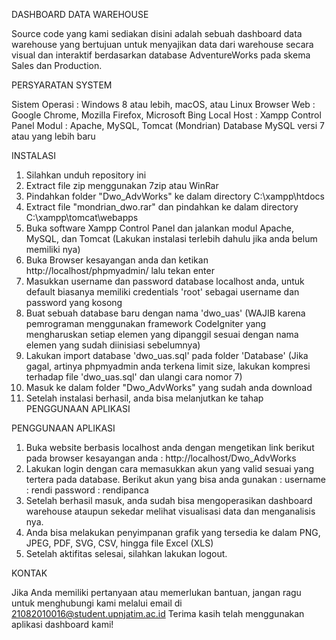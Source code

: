 DASHBOARD DATA WAREHOUSE

Source code yang kami sediakan disini adalah sebuah dashboard data warehouse yang bertujuan untuk menyajikan data dari warehouse secara visual dan interaktif berdasarkan database AdventureWorks pada skema Sales dan Production.


PERSYARATAN SYSTEM

Sistem Operasi  : Windows 8 atau lebih, macOS, atau Linux
Browser Web     : Google Chrome, Mozilla Firefox, Microsoft Bing
Local Host      : Xampp Control Panel
Modul           : Apache, MySQL, Tomcat (Mondrian)
Database MySQL versi 7 atau yang lebih baru


INSTALASI

1. Silahkan unduh repository ini
2. Extract file zip menggunakan 7zip atau WinRar
3. Pindahkan folder "Dwo_AdvWorks" ke dalam directory C:\xampp\htdocs
4. Extract file "mondrian_dwo.rar" dan pindahkan ke dalam directory C:\xampp\tomcat\webapps 
5. Buka software Xampp Control Panel dan jalankan modul Apache, MySQL, dan Tomcat (Lakukan instalasi terlebih dahulu jika anda belum memiliki nya)
6. Buka Browser kesayangan anda dan ketikan http://localhost/phpmyadmin/ lalu tekan enter
7. Masukkan username dan password database localhost anda, untuk default biasanya memiliki credentials 'root' sebagai username dan password yang kosong
8. Buat sebuah database baru dengan nama 'dwo_uas' (WAJIB karena pemrograman menggunakan framework CodeIgniter yang mengharuskan setiap elemen yang dipanggil sesuai dengan nama elemen yang sudah diinisiasi sebelumnya)
9. Lakukan import database 'dwo_uas.sql' pada folder 'Database' (Jika gagal, artinya phpmyadmin anda terkena limit size, lakukan kompresi terhadap file 'dwo_uas.sql' dan ulangi cara nomor 7)
10. Masuk ke dalam folder "Dwo_AdvWorks" yang sudah anda download
11. Setelah instalasi berhasil, anda bisa melanjutkan ke tahap PENGGUNAAN APLIKASI

PENGGUNAAN APLIKASI

1. Buka website berbasis localhost anda dengan mengetikan link berikut pada browser kesayangan anda : http://localhost/Dwo_AdvWorks 
2. Lakukan login dengan cara memasukkan akun yang valid sesuai yang tertera pada database. Berikut akun yang bisa anda gunakan :
username  : rendi
password  : rendipanca
3. Setelah berhasil masuk, anda sudah bisa mengoperasikan dashboard warehouse ataupun sekedar melihat visualisasi data dan menganalisis nya.
4. Anda bisa melakukan penyimpanan grafik yang tersedia ke dalam PNG, JPEG, PDF, SVG, CSV, hingga file Excel (XLS)
5. Setelah aktifitas selesai, silahkan lakukan logout.


KONTAK

Jika Anda memiliki pertanyaan atau memerlukan bantuan, jangan ragu untuk menghubungi kami melalui email di 21082010016@student.upnjatim.ac.id
Terima kasih telah menggunakan aplikasi dashboard kami!
